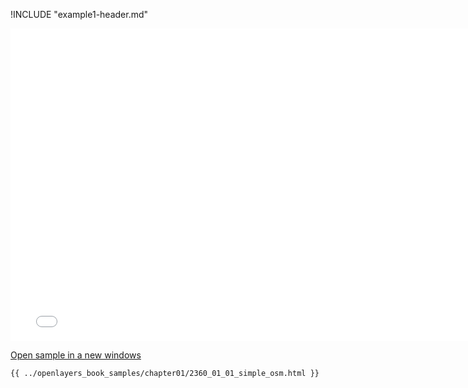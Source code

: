 !INCLUDE "example1-header.md"

<iframe src="../openlayers_book_samples/chapter01/2360_01_01_simple_osm.html" width="770" height="500" frameBorder="0" seamless="seamless">
</iframe>

<a href="../openlayers_book_samples/chapter01/2360_01_01_simple_osm.html" target="_blank">Open sample in a new windows</a>

```html
{{ ../openlayers_book_samples/chapter01/2360_01_01_simple_osm.html }}
```